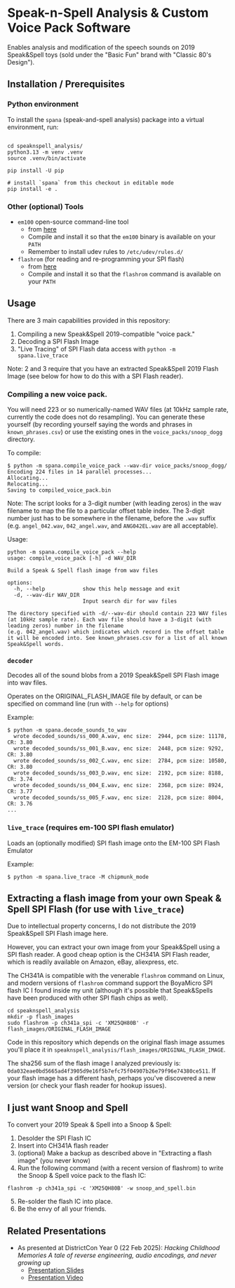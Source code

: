 # Speak-n-Spell Analysis & Custom Voice Pack Software

Enables analysis and modification of the speech sounds on 2019 Speak&Spell toys (sold under the "Basic Fun" brand with "Classic 80's Design").


## Installation / Prerequisites

### Python environment
To install the `spana` (speak-and-spell analysis) package into a virtual environment, run:

```shell

cd speaknspell_analysis/
python3.13 -m venv .venv
source .venv/bin/activate

pip install -U pip

# install `spana` from this checkout in editable mode
pip install -e .

```

### Other (optional) Tools
- `em100` open-source command-line tool
    - from [here](https://github.com/PSPReverse/em100.git)
    - Compile and install it so that the `em100` binary is available on your `PATH`
    - Remember to install udev rules to `/etc/udev/rules.d/`
- `flashrom` (for reading and re-programming your SPI flash)
    - from [here](https://github.com/flashrom/flashrom.git)
    - Compile and install it so that the `flashrom` command is available on your `PATH`


## Usage

There are 3 main capabilities provided in this repository: 

1. Compiling a new Speak&Spell 2019-compatible "voice pack."
2. Decoding a SPI Flash Image
3. "Live Tracing" of SPI Flash data access with `python -m spana.live_trace`

Note: 2 and 3 require that you have an extracted Speak&Spell 2019 Flash Image (see below for how to do this with a SPI Flash reader).

### Compiling a new voice pack.

You will need 223 or so numerically-named WAV files (at 10kHz sample rate, currently the code does not do resampling).
You can generate these yourself (by recording yourself saying the words and phrases in `known_phrases.csv`) or use the existing ones in the `voice_packs/snoop_dogg` directory.

To compile:
```shell
$ python -m spana.compile_voice_pack --wav-dir voice_packs/snoop_dogg/
Encoding 224 files in 14 parallel processes...
Allocating...
Relocating...
Saving to compiled_voice_pack.bin
```

Note: The script looks for a 3-digit number (with leading zeros) in the wav filename to map the file to a particular offset table index.  The 3-digit number just has to be somewhere in the filename, before the `.wav` suffix (e.g. `angel_042.wav`, `042_angel.wav`, and `ANG042EL.wav` are all acceptable).

Usage:
```
python -m spana.compile_voice_pack --help
usage: compile_voice_pack [-h] -d WAV_DIR

Build a Speak & Spell flash image from wav files

options:
  -h, --help            show this help message and exit
  -d, --wav-dir WAV_DIR
                        Input search dir for wav files

The directory specified with -d/--wav-dir should contain 223 WAV files (at 10kHz sample rate). Each wav file should have a 3-digit (with leading zeros) number in the filename
(e.g. 042_angel.wav) which indicates which record in the offset table it will be encoded into. See known_phrases.csv for a list of all known Speak&Spell words.
```



### `decoder`
Decodes all of the sound blobs from a 2019 Speak&Spell SPI Flash image into wav files.

Operates on the ORIGINAL_FLASH_IMAGE file by default, or can be specified on command line (run with `--help` for options)

Example:
```shell
$ python -m spana.decode_sounds_to_wav
  wrote decoded_sounds/ss_000_A.wav, enc size:  2944, pcm size: 11178, CR: 3.80
  wrote decoded_sounds/ss_001_B.wav, enc size:  2448, pcm size: 9292, CR: 3.80
  wrote decoded_sounds/ss_002_C.wav, enc size:  2784, pcm size: 10580, CR: 3.80
  wrote decoded_sounds/ss_003_D.wav, enc size:  2192, pcm size: 8188, CR: 3.74
  wrote decoded_sounds/ss_004_E.wav, enc size:  2368, pcm size: 8924, CR: 3.77
  wrote decoded_sounds/ss_005_F.wav, enc size:  2128, pcm size: 8004, CR: 3.76
...
```


### `live_trace` (requires em-100 SPI flash emulator)
Loads an (optionally modified) SPI flash image onto the EM-100 SPI Flash Emulator 

Example:
```shell
$ python -m spana.live_trace -M chipmunk_mode
```


## Extracting a flash image from your own Speak & Spell SPI Flash (for use with `live_trace`)
Due to intellectual property concerns, I do not distribute the 2019 Speak&Spell SPI Flash image here.

However, you can extract your own image from your Speak&Spell using a SPI flash reader.  A good cheap option is the CH341A SPI Flash reader, which is readily available on Amazon, eBay, aliexpress, etc.

The CH341A is compatible with the venerable `flashrom` command on Linux, and modern versions of `flashrom` command support the BoyaMicro SPI flash IC I found inside my unit (although it's possible that Speak&Spells have been produced with other SPI flash chips as well).

```
cd speaknspell_analysis
mkdir -p flash_images
sudo flashrom -p ch341a_spi -c 'XM25QH80B' -r flash_images/ORIGINAL_FLASH_IMAGE
```

Code in this repository which depends on the original flash image assumes you'll place it in `speaknspell_analysis/flash_images/ORIGINAL_FLASH_IMAGE`.

The sha256 sum of the flash image I analyzed previously is: `0da032eae0bd5665ad4f3905d9e16f5b7efc75f04907b26e79f96e74380ce511`.
If your flash image has a different hash, perhaps you've discovered a new version (or check your flash reader for hookup issues).


## I just want Snoop and Spell

To convert your 2019 Speak & Spell into a Snoop & Spell:
1. Desolder the SPI Flash IC
2. Insert into CH341A flash reader
3. (optional) Make a backup as described above in "Extracting a flash image" (you never know)
4. Run the following command (with a recent version of flashrom) to write the Snoop & Spell voice pack to the flash IC:
```
flashrom -p ch341a_spi -c 'XM25QH80B' -w snoop_and_spell.bin
```
5. Re-solder the flash IC into place.
6. Be the envy of all your friends.

## Related Presentations
- As presented at DistrictCon Year 0 (22 Feb 2025): _Hacking Childhood Memories A tale of reverse engineering, audio encodings, and never growing up_
  - [Presentation Slides](https://github.com/jeremytrimble/speaknspell_analysis/wiki/Hacking%20Childhood%20Memories.pdf)
  - [Presentation Video](https://www.youtube.com/live/6qX5N7FsiXU?si=9c2ieD-saIWfL3l8&t=66)


